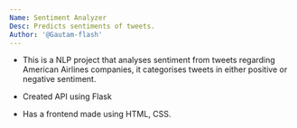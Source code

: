 ```yaml
---
Name: Sentiment Analyzer
Desc: Predicts sentiments of tweets.
Author: '@Gautam-flash'
---
```


- This is a NLP project that analyses sentiment from tweets regarding American Airlines companies, it categorises tweets in either positive or negative sentiment.

- Created API using Flask

- Has a frontend made using HTML, CSS.


